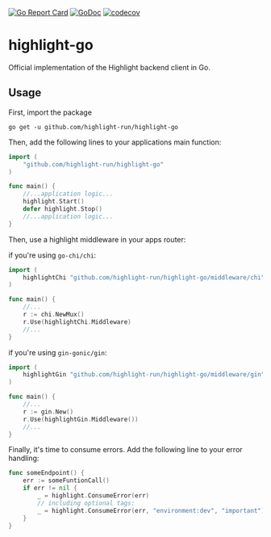 [![Go Report Card](https://goreportcard.com/badge/github.com/highlight-run/highlight-go)](https://goreportcard.com/report/github.com/highlight-run/highlight-go)
[![GoDoc](https://godoc.org/github.com/highlight-run/highlight-go?status.svg)](https://godoc.org/github.com/highlight-run/highlight-go)
[![codecov](https://codecov.io/gh/highlight-run/highlight-go/branch/main/graph/badge.svg)](https://codecov.io/gh/highlight-run/highlight-go)


# highlight-go
Official implementation of the Highlight backend client in Go.

## Usage
First, import the package
```
go get -u github.com/highlight-run/highlight-go
```

Then, add the following lines to your applications main function:
```go
import (
	"github.com/highlight-run/highlight-go"
)

func main() {
	//...application logic...
	highlight.Start()
	defer highlight.Stop()
	//...application logic...
}
```

Then, use a highlight middleware in your apps router:

if you're using `go-chi/chi`:
```go
import (
	highlightChi "github.com/highlight-run/highlight-go/middleware/chi"
)

func main() {
	//...
	r := chi.NewMux()
	r.Use(highlightChi.Middleware)
	//...
}
```
if you're using `gin-gonic/gin`:
```go
import (
	highlightGin "github.com/highlight-run/highlight-go/middleware/gin"
)

func main() {
	//...
	r := gin.New()
	r.Use(highlightGin.Middleware())
	//...
}
```

Finally, it's time to consume errors. Add the following line to your error handling:
```go
func someEndpoint() {
	err := someFuntionCall()
	if err != nil {
		_ = highlight.ConsumeError(err)
		// including optional tags:
		_ = highlight.ConsumeError(err, "environment:dev", "important")
	}
}
```
